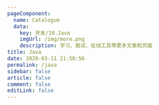 ```yaml
---
pageComponent: 
  name: Catalogue
  data: 
    key: 开发/10.Java
    imgUrl: /img/more.png
    description: 学习、面试、在线工具等更多文章和页面
title: Java
date: 2020-03-11 21:50:56
permalink: /java
sidebar: false
article: false
comment: false
editLink: false
---
```


